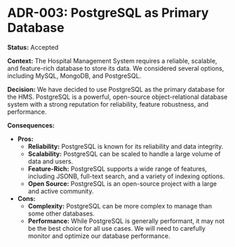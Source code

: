 # ADR-003: PostgreSQL as Primary Database

**Status:** Accepted

**Context:** The Hospital Management System requires a reliable, scalable, and feature-rich database to store its data. We considered several options, including MySQL, MongoDB, and PostgreSQL.

**Decision:** We have decided to use PostgreSQL as the primary database for the HMS. PostgreSQL is a powerful, open-source object-relational database system with a strong reputation for reliability, feature robustness, and performance.

**Consequences:**

*   **Pros:**
    *   **Reliability:** PostgreSQL is known for its reliability and data integrity.
    *   **Scalability:** PostgreSQL can be scaled to handle a large volume of data and users.
    *   **Feature-Rich:** PostgreSQL supports a wide range of features, including JSONB, full-text search, and a variety of indexing options.
    *   **Open Source:** PostgreSQL is an open-source project with a large and active community.
*   **Cons:**
    *   **Complexity:** PostgreSQL can be more complex to manage than some other databases.
    *   **Performance:** While PostgreSQL is generally performant, it may not be the best choice for all use cases. We will need to carefully monitor and optimize our database performance.
